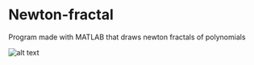 # Newton-fractal

Program made with MATLAB that draws newton fractals of polynomials

![alt text](https://github.com/JaakkoKaikkonen/Newton-fractal/blob/master/newton_fractal.gif)
